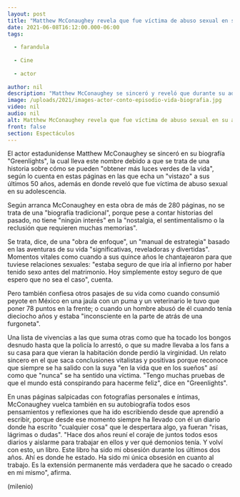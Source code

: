```yaml
---
layout: post
title: "Matthew McConaughey revela que fue víctima de abuso sexual en su adolescencia"
date: 2021-06-08T16:12:00.000-06:00
tags:
  
  - farandula
  
  - Cine
  
  - actor
  
author: nil
description: "Matthew McConaughey se sinceró y reveló que durante su adolescencia fue víctima de abuso sexual; el actor contó este episodio en su biografía. "
image: /uploads/2021/images-actor-conto-episodio-vida-biografia.jpg
video: nil
audio: nil
alt: Matthew McConaughey revela que fue víctima de abuso sexual en su adolescencia
front: false
section: Espectáculos
---
```


El actor estadunidense Matthew McConaughey se sinceró en su biografía "Greenlights", la cual lleva este nombre debido a que se trata de una historia sobre cómo se pueden "obtener más luces verdes de la vida", según lo cuenta en estas páginas en las que echa un "vistazo" a sus últimos 50 años, además en donde reveló que fue víctima de abuso sexual en su adolescencia. 

Según arranca McConaughey en esta obra de más de 280 páginas, no se trata de una "biografía tradicional", porque pese a contar historias del pasado, no tiene "ningún interés" en la "nostalgia, el sentimentalismo o la reclusión que requieren muchas memorias". 

Se trata, dice, de una "obra de enfoque", un "manual de estrategia" basado en las aventuras de su vida "significativas, reveladoras y divertidas". Momentos vitales como cuando a sus quince años le chantajearon para que tuviese relaciones sexuales: "estaba seguro de que iría al infierno por haber tenido sexo antes del matrimonio. Hoy simplemente estoy seguro de que espero que no sea el caso", cuenta. 

Pero también confiesa otros pasajes de su vida como cuando consumió peyote en México en una jaula con un puma y un veterinario le tuvo que poner 78 puntos en la frente; o cuando un hombre abusó de él cuando tenía dieciocho años y estaba "inconsciente en la parte de atrás de una furgoneta". 

Una lista de vivencias a las que suma otras como que ha tocado los bongos desnudo hasta que la policía lo arrestó, o que su madre llevaba a los fans a su casa para que vieran la habitación donde perdió la virginidad. Un relato sincero en el que saca conclusiones vitalistas y positivas porque reconoce que siempre se ha salido con la suya "en la vida que en los sueños" así como que "nunca" se ha sentido una víctima. "Tengo muchas pruebas de que el mundo está conspirando para hacerme feliz", dice en "Greenlights". 

En unas páginas salpicadas con fotografías personales e íntimas, McConaughey vuelca también en su autobiografía todos esos pensamientos y reflexiones que ha ido escribiendo desde que aprendió a escribir, porque desde ese momento siempre ha llevado con él un diario donde ha escrito "cualquier cosa" que le despertara algo, ya fueran "risas, lágrimas o dudas". 
"Hace dos años reuní el coraje de juntos todos esos diarios y aislarme para trabajar en ellos y ver qué demonios tenía. Y volví con esto, un libro. Este libro ha sido mi obsesión durante los últimos dos años. Ahí es donde he estado. Ha sido mi única obsesión en cuanto al trabajo. Es la extensión permanente más verdadera que he sacado o creado en mi mismo", afirma. 


(milenio)